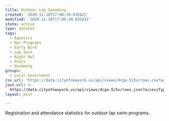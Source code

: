 ```yaml
---
title: Outdoor Lap Swimming
created: '2020-11-10T17:00:39.035421'
modified: '2020-11-10T17:00:39.035432'
state: active
type: dataset
tags:
  - Aquatics
  - Dpr Programs
  - Early Bird
  - Lap Swim
  - Night Owl
  - Pools
  - Swimming
groups:
  - Local Government
csv_url: 'https://data.cityofnewyork.us/api/views/4cga-5i5v/rows.csv?accessType=DOWNLOAD'
json_url: >-
  https://data.cityofnewyork.us/api/views/4cga-5i5v/rows.json?accessType=DOWNLOAD
layout: post

---
```

Registration and attendance statistics for outdoor lap swim programs.
